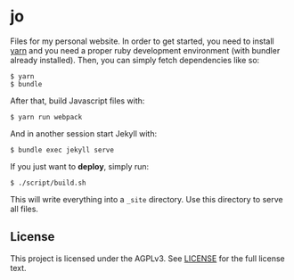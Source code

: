 # jo

Files for my personal website. In order to get started, you need to install
[yarn](https://yarnpkg.com/) and you need a proper ruby development environment
(with bundler already installed). Then, you can simply fetch dependencies like
so:

```
$ yarn
$ bundle
```

After that, build Javascript files with:

```
$ yarn run webpack
```

And in another session start Jekyll with:

```
$ bundle exec jekyll serve
```

If you just want to **deploy**, simply run:

```
$ ./script/build.sh
```

This will write everything into a `_site` directory. Use this directory to serve
all files.

## License

This project is licensed under the AGPLv3. See [LICENSE](./LICENSE) for the full
license text.
